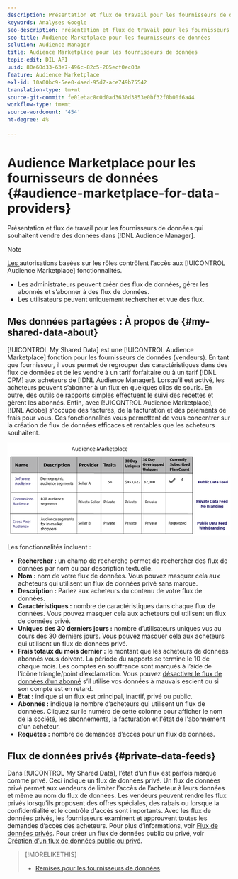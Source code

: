 ```yaml
---
description: Présentation et flux de travail pour les fournisseurs de données qui souhaitent vendre des données depuis l’Audience Manager.
keywords: Analyses Google
seo-description: Présentation et flux de travail pour les fournisseurs de données qui souhaitent vendre des données depuis l’Audience Manager.
seo-title: Audience Marketplace pour les fournisseurs de données
solution: Audience Manager
title: Audience Marketplace pour les fournisseurs de données
topic-edit: DIL API
uuid: 80e60d33-63e7-496c-82c5-205ecf0ec03a
feature: Audience Marketplace
exl-id: 10a00bc9-5ee0-4aed-95d7-ace749b75542
translation-type: tm+mt
source-git-commit: fe01ebac8c0d0ad3630d3853e0bf32f0b00f6a44
workflow-type: tm+mt
source-wordcount: '454'
ht-degree: 4%

---
```


# Audience Marketplace pour les fournisseurs de données {#audience-marketplace-for-data-providers}

Présentation et flux de travail pour les fournisseurs de données qui souhaitent vendre des données dans [!DNL Audience Manager].

<!-- c_marketplace_provider.xml -->

>[!NOTE]
>
>[Les ](../../../reporting/reports-dashboard.md) autorisations basées sur les rôles contrôlent l’accès aux  [!UICONTROL Audience Marketplace] fonctionnalités.
>
>* Les administrateurs peuvent créer des flux de données, gérer les abonnés et s’abonner à des flux de données.
>* Les utilisateurs peuvent uniquement rechercher et vue des flux.


## Mes données partagées : À propos de {#my-shared-data-about}

[!UICONTROL My Shared Data] est une  [!UICONTROL Audience Marketplace] fonction pour les fournisseurs de données (vendeurs). En tant que fournisseur, il vous permet de regrouper des caractéristiques dans des flux de données et de les vendre à un tarif forfaitaire ou à un tarif [!DNL CPM] aux acheteurs de [!DNL Audience Manager]. Lorsqu’il est activé, les acheteurs peuvent s’abonner à un flux en quelques clics de souris. En outre, des outils de rapports simples effectuent le suivi des recettes et gèrent les abonnés. Enfin, avec [!UICONTROL Audience Marketplace], [!DNL Adobe] s&#39;occupe des factures, de la facturation et des paiements de frais pour vous. Ces fonctionnalités vous permettent de vous concentrer sur la création de flux de données efficaces et rentables que les acheteurs souhaitent.

![](assets/seller_marketplace.png)

<!-- c_myshared_data.xml -->

Les fonctionnalités incluent :

* **Rechercher :** un champ de recherche permet de rechercher des flux de données par nom ou par description textuelle.
* **Nom :** nom de votre flux de données. Vous pouvez masquer cela aux acheteurs qui utilisent un flux de données privé sans marque.
* **Description :** Parlez aux acheteurs du contenu de votre flux de données.
* **Caractéristiques :** nombre de caractéristiques dans chaque flux de données. Vous pouvez masquer cela aux acheteurs qui utilisent un flux de données privé.
* **Uniques des 30 derniers jours :** nombre d’utilisateurs uniques vus au cours des 30 derniers jours. Vous pouvez masquer cela aux acheteurs qui utilisent un flux de données privé.
* **Frais totaux du mois dernier :** le montant que les acheteurs de données abonnés vous doivent. La période du rapports se termine le 10 de chaque mois. Les comptes en souffrance sont marqués à l’aide de l’icône triangle/point d’exclamation. Vous pouvez [désactiver le flux de données d’un abonné](../../../features/audience-marketplace/marketplace-data-providers/marketplace-create-manage-feeds.md#deactivate-data-feed) s’il utilise vos données à mauvais escient ou si son compte est en retard.
* **Etat :**  indique si un flux est principal, inactif, privé ou public.
* **Abonnés :** indique le nombre d’acheteurs qui utilisent un flux de données. Cliquez sur le numéro de cette colonne pour afficher le nom de la société, les abonnements, la facturation et l&#39;état de l&#39;abonnement d&#39;un acheteur.
* **Requêtes :** nombre de demandes d’accès pour un flux de données.

## Flux de données privés {#private-data-feeds}

Dans [!UICONTROL My Shared Data], l’état d’un flux est parfois marqué comme privé. Ceci indique un flux de données privé. Un flux de données privé permet aux vendeurs de limiter l’accès de l’acheteur à leurs données et même au nom du flux de données. Les vendeurs peuvent rendre les flux privés lorsqu&#39;ils proposent des offres spéciales, des rabais ou lorsque la confidentialité et le contrôle d&#39;accès sont importants. Avec les flux de données privés, les fournisseurs examinent et approuvent toutes les demandes d’accès des acheteurs. Pour plus d’informations, voir [Flux de données privés](../../../features/audience-marketplace/marketplace-private-feeds.md). Pour créer un flux de données public ou privé, voir [Création d’un flux de données public ou privé](../../../features/audience-marketplace/marketplace-data-providers/marketplace-create-manage-feeds.md#create-public-private-data-feed).

>[!MORELIKETHIS]
>
>* [Remises pour les fournisseurs de données](../../../features/audience-marketplace/marketplace-data-providers/marketplace-create-manage-feeds.md#discounts)

